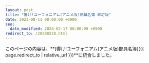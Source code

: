 ```yaml
---
layout: post
title: "響け!ユーフォニアム(アニメ版)部員名簿 改訂版"
date: 2023-08-11 00:00:00 +0900
seo:
  date_modified: 2024-02-17 00:00:00 +0900
redirect_to: /20200228.html
---
```


このページの内容は、**[響け!ユーフォニアム(アニメ版)部員名簿]({{ page.redirect_to | relative_url }})**に統合しました。
